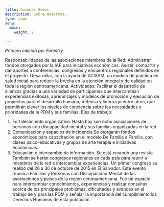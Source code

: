 ```yaml
---
title: Quienes Somos
description: Sobre Nosotros.
type: page
menu:
  main:
    weight: 2

---
```

_Primera edicion por Forestry_

Responsabilidades de las asociaciones miembros de la Red:
Administrar fondos otorgados por la IAF para iniciativas económicas.
Asistir, compartir y dar aportes a conferencias, congresos y encuentros regionales definidos en el proyecto.
Desarrollar, con la ayuda de ACISAM, un modelo de práctica en salud metal para reducir la brecha en la atención integral y de calidad en toda la región centroamericana.
Actividades:
Facilitar el desarrollo de alianzas gracias a una variedad de participantes que intercambian experiencias exitosas, aprendizajes y modelos de promoción y ejecución de proyectos para el desarrollo humano, defensa y liderazgo entre otros, que permitirán elevar los niveles de conciencia sobre las necesidades y prioridades de la PDM y sus familias.
Ejes de trabajo:

1. Fortalecimiento organizativo: Hasta hoy son ocho asociaciones de personas con discapacidad mental y sus familias organizadas en la red.
2. Comunicación y espacios de incidencia Se otorgarán fondos económicos para capacitación en el modelo De Familia a Familia, con clases psico-educativas y grupos de arte terapia e iniciativas económicas.
3. Educación e intercambio de información. Se está creando una revista. También se harán congresos regionales en cada país para reunir a miembros de la red e intercambiar experiencias.
   Un primer congreso se realizó del 26 a 30 de octubre de 2015 en El Salvador. Este evento reunió a Familias y Personas con Discapacidad Mental de las asociaciones y países de la región centroamericana. Fue un espacio para intercambiar conocimientos, experiencias y realizar consultas acerca de los principales problemas, dificultades y avances en el trabajo de y para las PDM  y señalar la importancia del cumplimiento los Derechos Humanos de esta población.